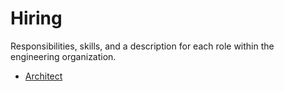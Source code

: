 # Hiring

Responsibilities, skills, and a description for each role within the engineering organization.

- [Architect](./hiring/architect.md)
